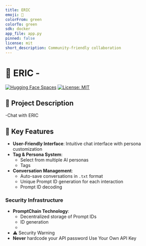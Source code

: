 ```yaml
---
title: ERIC
emoji: 🐠
colorFrom: green
colorTo: green
sdk: docker
app_file: app.py
pinned: false
license: mit
short_description: Community-friendly collaboration
---
```


# 🚀 ERIC -  

[![Hugging Face Spaces](https://img.shields.io/badge/🤗-Hugging%20Face%20Space-blue)](http://huggingface.co/spaces/elifarslancelik/ELIF)
[![License: MIT](https://img.shields.io/badge/License-MIT-yellow.svg)](https://opensource.org/licenses/MIT)

## 📖 Project Description
-Chat with ERIC

## 🌟 Key Features
- **User-Friendly Interface**: Intuitive chat interface with persona customization
- **Tag & Persona System**: 
  - Select from multiple AI personas
  - Tags
- **Conversation Management**:
  - Auto-save conversations in `.txt` format
  - Unique Prompt ID generation for each interaction
  - Prompt ID decoding

### Security Infrastructure
- **PromptChain Technology**:
  - Decentralized storage of Prompt IDs
  - ID generation
  - 
- ⚠️ Security Warning
- **Never** hardcode your API password
Use Your Own API Key